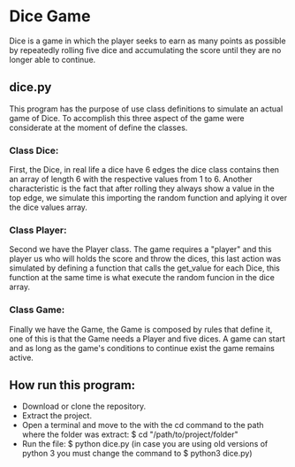 # Dice Game
Dice is a game in which the player seeks to earn as many points as possible by repeatedly rolling five dice and accumulating the score until they are no longer able to continue.

## dice.py
This program has the purpose of use class definitions to simulate an actual game of Dice. To accomplish this three aspect of the game were considerate at the moment of define the 
classes. 

### Class Dice:
First, the Dice, in real life a dice have 6 edges the dice class contains then an array of length 6 with the respective values from 1 to 6. Another characteristic is the fact 
that after rolling they always show a value in the top edge, we simulate this importing the random function and aplying it over the dice values array.

### Class Player:
Second we have the Player class. The game requires a "player" and this player us who will holds the score and throw the dices, this last action was simulated by defining a function
that calls the get_value for each Dice, this function at the same time is what execute the random funcion in the dice array.

### Class Game:
Finally we have the Game, the Game is composed by rules that define it, one of this is that the Game needs a Player and five dices. A game can start and as long as the game's conditions
to continue exist the game remains active.

## How run this program:

- Download or clone the repository.
- Extract the project.
- Open a terminal and move to the with the cd command to the path where the folder was extract: $ cd "/path/to/project/folder"
- Run the file: $ python dice.py (in case you are using old versions of python 3 you must change the command to $ python3 dice.py)

